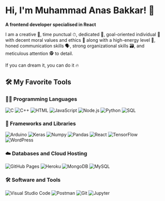 # Hi, I'm Muhammad Anas Bakkar! 👋

**A frontend developer**
**specialised in React**


I am a creative 🌼, time punctual ⏱, dedicated 💪, goal-oriented individual 🎯 with decent moral values and ethics 🙌 along with a high-energy level 🔋, honed communication skills 🗣, strong organizational skills 🗃, and meticulous attention 🕵️ to detail.



If you can dream it, you can do it 🔥

## 🛠 My Favorite Tools

### 👨‍💻 Programming Languages
![C](https://img.shields.io/badge/-C-00599C?style=flat&logo=c)
![C++](https://img.shields.io/badge/-C++-00599C?style=flat&logo=c++)
![HTML](https://img.shields.io/badge/-HTML-E34F26?style=flat&logo=html5)
![JavaScript](https://img.shields.io/badge/-JavaScript-F7DF1E?style=flat&logo=javascript)
![Node.js](https://img.shields.io/badge/-Node.js-339933?style=flat&logo=nodedotjs)
![Python](https://img.shields.io/badge/-Python-3776AB?style=flat&logo=python)
![SQL](https://img.shields.io/badge/-SQL-4479A1?style=flat&logo=mysql)

### 🧰 Frameworks and Libraries
![Arduino](https://img.shields.io/badge/-Arduino-00979D?style=flat&logo=arduino)
![Keras](https://img.shields.io/badge/-Keras-D00000?style=flat&logo=keras)
![Numpy](https://img.shields.io/badge/-Numpy-013243?style=flat&logo=numpy)
![Pandas](https://img.shields.io/badge/-Pandas-150458?style=flat&logo=pandas)
![React](https://img.shields.io/badge/-React-61DAFB?style=flat&logo=react)
![TensorFlow](https://img.shields.io/badge/-TensorFlow-FF6F00?style=flat&logo=tensorflow)
![WordPress](https://img.shields.io/badge/-WordPress-21759B?style=flat&logo=wordpress)

### ☁️ Databases and Cloud Hosting
![GitHub Pages](https://img.shields.io/badge/-GitHub%20Pages-181717?style=flat&logo=github)
![Heroku](https://img.shields.io/badge/-Heroku-430098?style=flat&logo=heroku)
![MongoDB](https://img.shields.io/badge/-MongoDB-47A248?style=flat&logo=mongodb)
![MySQL](https://img.shields.io/badge/-MySQL-4479A1?style=flat&logo=mysql)


### 🛠 Software and Tools
![Visual Studio Code](https://img.shields.io/badge/-Visual%20Studio%20Code-007ACC?style=flat&logo=visual-studio-code)
![Postman](https://img.shields.io/badge/-Postman-FF6C37?style=flat&logo=postman)
![Git](https://img.shields.io/badge/-Git-F05032?style=flat&logo=git)
![Jupyter](https://img.shields.io/badge/-Jupyter-F37626?style=flat&logo=jupyter)
